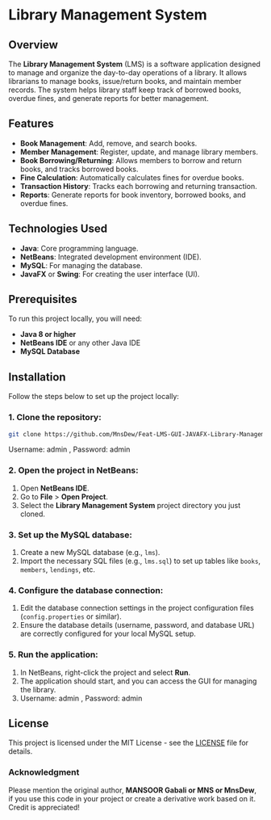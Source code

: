# Library Management System

## Overview
The **Library Management System** (LMS) is a software application designed to manage and organize the day-to-day operations of a library. It allows librarians to manage books, issue/return books, and maintain member records. The system helps library staff keep track of borrowed books, overdue fines, and generate reports for better management.

## Features
- **Book Management**: Add, remove, and search books.
- **Member Management**: Register, update, and manage library members.
- **Book Borrowing/Returning**: Allows members to borrow and return books, and tracks borrowed books.
- **Fine Calculation**: Automatically calculates fines for overdue books.
- **Transaction History**: Tracks each borrowing and returning transaction.
- **Reports**: Generate reports for book inventory, borrowed books, and overdue fines.

## Technologies Used
- **Java**: Core programming language.
- **NetBeans**: Integrated development environment (IDE).
- **MySQL**: For managing the database.
- **JavaFX** or **Swing**: For creating the user interface (UI).

## Prerequisites
To run this project locally, you will need:
- **Java 8 or higher**
- **NetBeans IDE** or any other Java IDE
- **MySQL Database**

## Installation
Follow the steps below to set up the project locally:

### 1. Clone the repository:
```bash
git clone https://github.com/MnsDew/Feat-LMS-GUI-JAVAFX-Library-Management-System-.git

```
Username: admin , Password: admin

### 2. Open the project in NetBeans:
1. Open **NetBeans IDE**.
2. Go to **File** > **Open Project**.
3. Select the **Library Management System** project directory you just cloned.

### 3. Set up the MySQL database:
1. Create a new MySQL database (e.g., `lms`).
2. Import the necessary SQL files (e.g., `lms.sql`) to set up tables like `books`, `members`, `lendings`, etc.

### 4. Configure the database connection:
1. Edit the database connection settings in the project configuration files (`config.properties` or similar).
2. Ensure the database details (username, password, and database URL) are correctly configured for your local MySQL setup.

### 5. Run the application:
1. In NetBeans, right-click the project and select **Run**.
2. The application should start, and you can access the GUI for managing the library.
3. Username: admin , Password: admin

## License
This project is licensed under the MIT License - see the [LICENSE](./LICENSE) file for details.

### Acknowledgment
Please mention the original author, **MANSOOR Gabali or MNS or MnsDew**, if you use this code in your project or create a derivative work based on it. Credit is appreciated!



